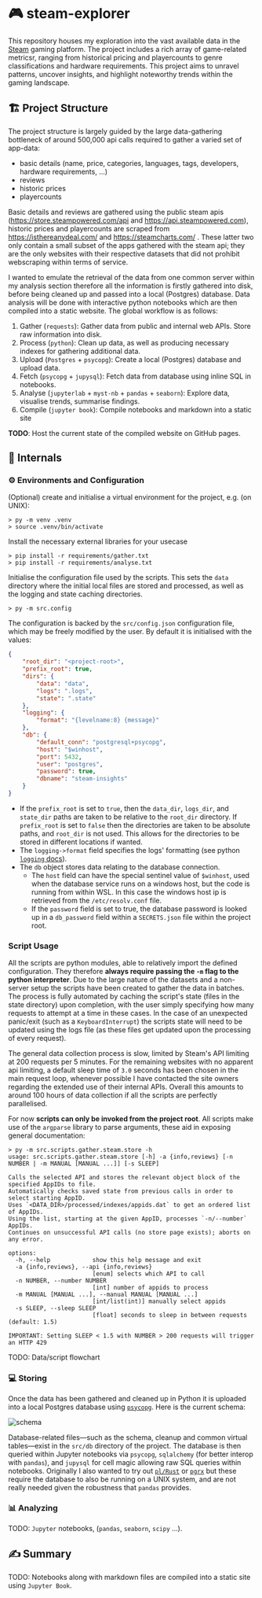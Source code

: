 # 🎮 steam-explorer

This repository houses my exploration into the vast available data in the [Steam](https://store.steampowered.com) gaming platform. The project includes a rich array of game-related metricsr, ranging from historical pricing and playercounts to genre classifications and hardware requirements. This project aims to unravel patterns, uncover insights, and highlight noteworthy trends within the gaming landscape. 

## 🏗️ Project Structure

The project structure is largely guided by the large data-gathering bottleneck of around 500,000 api calls required to gather a varied set of app-data:
- basic details (name, price, categories, languages, tags, developers, hardware requirements, ...)
- reviews
- historic prices
- playercounts

Basic details and reviews are gathered using the public steam apis (https://store.steampowered.com/api and https://api.steampowered.com), historic prices and playercounts are scraped from https://isthereanydeal.com/ and https://steamcharts.com/ . These latter two only contain a small subset of the apps gathered with the steam api; they are the only websites with their respective datasets that did not prohibit webscraping within terms of service.

I wanted to emulate the retrieval of the data from one common server within my analysis section therefore all the information is firstly gathered into disk, before being cleaned up and passed into a local (Postgres) database. Data analysis will be done with interactive python notebooks which are then compiled into a static website. The global workflow is as follows:

1. Gather (`requests`): Gather data from public and internal web APIs. Store raw information into disk.
2. Process (`python`): Clean up data, as well as producing necessary indexes for gathering additional data.
3. Upload (`Postgres` + `psycopg`): Create a local (Postgres) database and upload data.
4. Fetch (`psycopg` + `jupysql`): Fetch data from database using inline SQL in notebooks.
5. Analyse (`jupyterlab` + `myst-nb` + `pandas` + `seaborn`): Explore data, visualise trends, summarise findings.
6. Compile (`jupyter book`): Compile notebooks and markdown into a static site

**TODO**: Host the current state of the compiled website on GitHub pages.

## 🔎 Internals
### ⚙ Environments and Configuration

(Optional) create and initialise a virtual environment for the project, e.g. (on UNIX):
```
> py -m venv .venv
> source .venv/bin/activate
```

Install the necessary external libraries for your usecase
```
> pip install -r requirements/gather.txt
> pip install -r requirements/analyse.txt
```

Initialise the configuration file used by the scripts. This sets the `data` directory where the initial local files are stored and processed, as well as the logging and state caching directories.
```
> py -m src.config
```

The configuration is backed by the `src/config.json` configuration file, which may be freely modified by the user. By default it is initialised with the values:
```json
{
    "root_dir": "<project-root>",
    "prefix_root": true,
    "dirs": {
        "data": "data",
        "logs": ".logs",
        "state": ".state"
    },
    "logging": {
        "format": "{levelname:8} {message}"
    },
    "db": {
        "default_conn": "postgresql+psycopg",
        "host": "$winhost",
        "port": 5432,
        "user": "postgres",
        "password": true,
        "dbname": "steam-insights"
    }
}
```
- If the `prefix_root` is set to `true`, then the `data_dir`, `logs_dir`, and `state_dir` paths are taken to be relative to the `root_dir` directory. If `prefix_root` is set to `false` then the directories are taken to be absolute paths, and `root_dir` is not used. This allows for the directories to be stored in different locations if wanted.
- The `logging->format` field specifies the logs' formatting (see python [`logging` docs](https://docs.python.org/3/library/logging.html)).
- The `db` object stores data relating to the database connection.
    - The `host` field can have the special sentinel value of `$winhost`, used when the database service runs on a windows host, but the code is running from within WSL. In this case the windows host ip is retrieved from the `/etc/resolv.conf` file.
    - If the `password` field is set to true, the database password is looked up in a `db_password` field within a `SECRETS.json` file within the project root.

### Script Usage

All the scripts are python modules, able to relatively import the defined configuration. They therefore **always require passing the `-m` flag to the python interpreter**. 
Due to the large nature of the datasets and a non-server setup the scripts have been created to gather the data in batches. The process is fully automated by caching the script's state (files in the state directory) upon completion, with the user simply specifying how many requests to attempt at a time in these cases. In the case of an unexpected panic/exit (such as a `KeyboardInterrupt`) the scripts state will need to be updated using the logs file (as these files get updated upon the processing of every request).

The general data collection process is slow, limited by Steam's API limiting at 200 requests per 5 minutes. For the remaining websites with no apparent api limiting, a default sleep time of `3.0` seconds has been chosen in the main request loop, whenever possible I have contacted the site owners regarding the extended use of their internal APIs. Overall this amounts to around 100 hours of data collection if all the scripts are perfectly parallelised.  

For now **scripts can only be invoked from the project root**. All scripts make use of the `argparse` library to parse arguments, these aid in exposing general documentation:
```
> py -m src.scripts.gather.steam.store -h
usage: src.scripts.gather.steam.store [-h] -a {info,reviews} [-n NUMBER | -m MANUAL [MANUAL ...]] [-s SLEEP]

Calls the selected API and stores the relevant object block of the specified AppIDs to file.
Automatically checks saved state from previous calls in order to select starting AppID.
Uses `<DATA_DIR>/processed/indexes/appids.dat` to get an ordered list of AppIDs.
Using the list, starting at the given AppID, processes `-n/--number` AppIDs.
Continues on unsuccessful API calls (no store page exists); aborts on any error.

options:
  -h, --help            show this help message and exit
  -a {info,reviews}, --api {info,reviews}
                        [enum] selects which API to call
  -n NUMBER, --number NUMBER
                        [int] number of appids to process
  -m MANUAL [MANUAL ...], --manual MANUAL [MANUAL ...]
                        [int/list(int)] manually select appids
  -s SLEEP, --sleep SLEEP
                        [float] seconds to sleep in between requests (default: 1.5)

IMPORTANT: Setting SLEEP < 1.5 with NUMBER > 200 requests will trigger an HTTP 429
```

TODO: Data/script flowchart

### 💻 Storing

Once the data has been gathered and cleaned up in Python it is uploaded into a local Postgres database using [`psycopg`](https://pypi.org/project/psycopg/). Here is the current schema:

![schema](assets/schema.png)

Database-related files—such as the schema, cleanup and common virtual tables—exist in the `src/db` directory of the project. The database is then queried within Jupyter notebooks via `psycopg`, `sqlalchemy` (for better interop with `pandas`), and `jupysql` for cell magic allowing raw SQL queries within notebooks. Originally I also wanted to try out [`pl/Rust`](https://github.com/tcdi/plrust) or [`pgrx`](https://github.com/pgcentralfoundation/pgrx) but these require the database to also be running on a UNIX system, and are not really needed given the robustness that `pandas` provides. 

### 📊 Analyzing

TODO: `Jupyter` notebooks,  (`pandas`, `seaborn`, `scipy` ...).
## ✍️ Summary

TODO: Notebooks along with markdown files are compiled into a static site using `Jupyter Book`.
